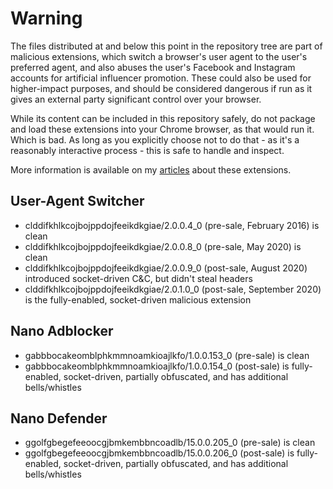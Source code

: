 # Warning

The files distributed at and below this point in the repository tree are part of malicious extensions, which switch a browser's user agent to the user's preferred agent, and also abuses the user's Facebook and Instagram accounts for artificial influencer promotion. These could also be used for higher-impact purposes, and should be considered dangerous if run as it gives an external party significant control over your browser.

While its content can be included in this repository safely, do not package and load these extensions into your Chrome browser, as that would run it. Which is bad. As long as you explicitly choose not to do that - as it's a reasonably interactive process - this is safe to handle and inspect.

More information is available on my [articles](https://chris.partridge.tech/2020/extensions-the-next-generation-of-malware/) about these extensions.

## User-Agent Switcher

- clddifkhlkcojbojppdojfeeikdkgiae/2.0.0.4_0 (pre-sale, February 2016) is clean
- clddifkhlkcojbojppdojfeeikdkgiae/2.0.0.8_0 (pre-sale, May 2020) is clean
- clddifkhlkcojbojppdojfeeikdkgiae/2.0.0.9_0 (post-sale, August 2020) introduced socket-driven C&C, but didn't steal headers
- clddifkhlkcojbojppdojfeeikdkgiae/2.0.1.0_0 (post-sale, September 2020) is the fully-enabled, socket-driven malicious extension

## Nano Adblocker

- gabbbocakeomblphkmmnoamkioajlkfo/1.0.0.153_0 (pre-sale) is clean
- gabbbocakeomblphkmmnoamkioajlkfo/1.0.0.154_0 (post-sale) is fully-enabled, socket-driven, partially obfuscated, and has additional bells/whistles

## Nano Defender

- ggolfgbegefeeoocgjbmkembbncoadlb/15.0.0.205_0 (pre-sale) is clean
- ggolfgbegefeeoocgjbmkembbncoadlb/15.0.0.206_0 (post-sale) is fully-enabled, socket-driven, partially obfuscated, and has additional bells/whistles
